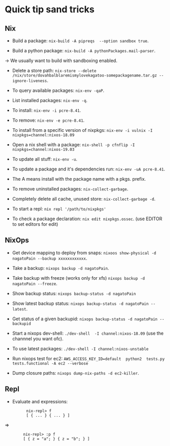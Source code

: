 # Quick tip sand tricks

## Nix 

- Build a package: `nix-build -A pipreqs  --option sandbox true`.

- Build a python package: `nix-build -A pythonPackages.mail-parser`.

-> We usually want to build with sandboxing enabled.

- Delete a store path: `nix-store --delete /nix/store/dovahbalblaremismylovekagatoo-somepackagename.tar.gz --ignore-liveness`.

- To query available packages: `nix-env -qaP`.

- List installed packages: `nix-env -q`.

- To install: `nix-env -i pcre-8.41`.

- To remove: `nix-env -e pcre-8.41`.

- To install from a specific version of nixpkgs: `nix-env -i vulnix -I nixpkgs=channel:nixos-18.09`

- Open a nix shell with a package: `nix-shell -p cfnflip -I nixpkgs=channel:nixos-19.03`

- To update all stuff: `nix-env -u`.

- To update a package and it's dependencies run: `nix-env -uA pcre-8.41`.

- The A means install with the package name with a pkgs. prefix.

- To remove uninstalled packages: `nix-collect-garbage`.

- Completely delete all cache, unused store: `nix-collect-garbage -d`.

- To start a repl: `nix repl '/path/to/nixpkgs'`

- To check a package declaration: `nix edit nixpkgs.ossec`. (use EDITOR to set editors for edit)


## NixOps

- Get device mapping to deploy from snaps: `nixoos show-physical -d nagatoPain --backup xxxxxxxxxxxx`.

- Take a backup: `nixops backup -d nagatoPain`.

- Take backup with freeze (works only for xfs) `nixops backup -d nagatoPain --freeze`.

- Show backup status: `nixops backup-status -d nagatoPain`

- Show latest backup status: `nixops backup-status -d nagatoPain --latest`.

- Get status of a given backupid: `nixops backup-status -d nagatoPain --backupid`

- Start a nixops dev-shell: `./dev-shell  -I channel:nixos-18.09` (use the channnel you want ofc).

- To use latest packages: `./dev-shell -I channel:nixos-unstable`

- Run nixops test for ec2: `AWS_ACCESS_KEY_ID=default  python2  tests.py tests.functional -A ec2 --verbose`

- Dump closure paths: `nixops dump-nix-paths -d ec2-killer`.

## Repl

- Evaluate and expressions:

			nix-repl> f
			[ { ... } { ... } ]

=>

			nix-repl> :p f
			[ { z = "a"; } { z = "b"; } ]
